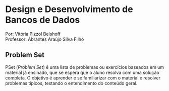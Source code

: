 # Design e Desenvolvimento de Bancos de Dados

Por: Vitória Pizzol Belshoff </br>
Professor: Abrantes Araújo Silva Filho </br>


## Problem Set
PSet (*Problem Set*) é uma lista de problemas ou exercícios baseados em um material já ensinado, que se espera que o aluno resolva com uma solução completa. O objetivo é aprender e se familiarizar com o material e resolver problemas típicos, testando o entendimento do conteúdo geral.
